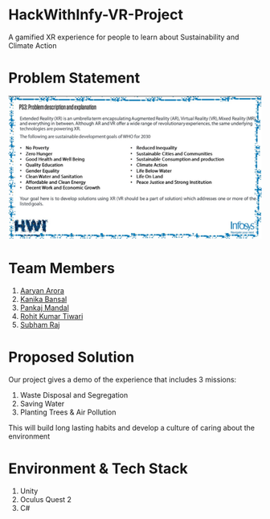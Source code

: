 # HackWithInfy-VR-Project
A gamified XR experience for people to learn about Sustainability and Climate Action

# Problem Statement
![Problem Statement](https://github.com/aaryan2134/HackWithInfy-VR-Project/blob/main/problem%20statement.jpg)
# Team Members
1. [Aaryan Arora](https://github.com/aaryan2134/)
2. [Kanika Bansal](https://github.com/Kanika-bansal)
3. [Pankaj Mandal]()
4. [Rohit Kumar Tiwari]()
5. [Subham Raj]()

# Proposed Solution

Our project gives a demo of the experience that includes 3 missions:
1. Waste Disposal and Segregation
2. Saving Water
3. Planting Trees & Air Pollution

This will build long lasting habits and develop a culture of caring about the environment

# Environment & Tech Stack
1. Unity
2. Oculus Quest 2
3. C#


